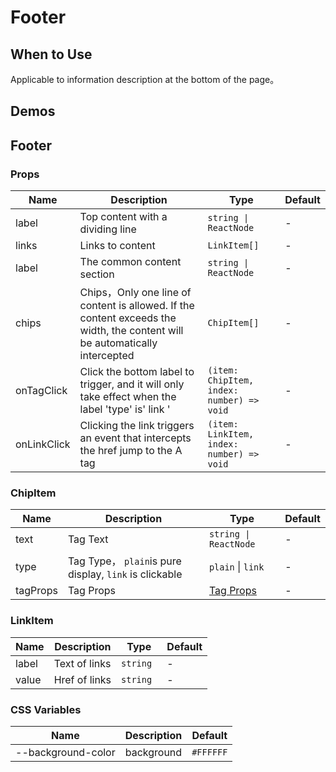 # Footer

## When to Use

Applicable to information description at the bottom of the page。

## Demos

<code src="./demos/demo1.tsx"></code>

## Footer

### Props

| Name        | Description                                                                                                                 | Type                                      | Default |
| ----------- | --------------------------------------------------------------------------------------------------------------------------- | ----------------------------------------- | ------- |
| label       | Top content with a dividing line                                                                                            | `string \| ReactNode`                     | -       |
| links       | Links to content                                                                                                            | `LinkItem[]`                              | -       |
| label       | The common content section                                                                                                  | `string \| ReactNode`                     | -       |
| chips       | Chips，Only one line of content is allowed. If the content exceeds the width, the content will be automatically intercepted | `ChipItem[]`                              | -       |
| onTagClick  | Click the bottom label to trigger, and it will only take effect when the label 'type' is' link '                            | `(item: ChipItem, index: number) => void` | -       |
| onLinkClick | Clicking the link triggers an event that intercepts the href jump to the A tag                                              | `(item: LinkItem, index: number) => void` | -       |

### ChipItem

| Name     | Description                                            | Type                                                     | Default |
| -------- | ------------------------------------------------------ | -------------------------------------------------------- | ------- |
| text     | Tag Text                                               | `string \| ReactNode`                                    | -       |
| type     | Tag Type， `plain`is pure display, `link` is clickable | `plain` \| `link`                                        | -       |
| tagProps | Tag Props                                              | [Tag Props](https://mobile.ant.design/zh/components/tag) | -       |

### LinkItem

| Name  | Description   | Type      | Default |
| ----- | ------------- | --------- | ------- |
| label | Text of links | `string ` | -       |
| value | Href of links | `string`  | -       |

### CSS Variables

| Name               | Description | Default   |
| ------------------ | ----------- | --------- |
| --background-color | background  | `#FFFFFF` |
